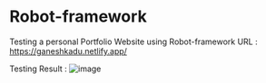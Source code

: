 # Robot-framework
Testing a personal Portfolio Website using Robot-framework 
URL : https://ganeshkadu.netlify.app/

Testing Result :
![image](https://user-images.githubusercontent.com/64672771/211205923-767be4ce-1cb1-49ed-8f23-db4326a8b1ae.png)

